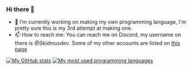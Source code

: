 ### Hi there 👋

- 🔭 I’m currently working on making my own programming language, I'm pretty sure this is my 3rd attempt at making one.
- 📫 How to reach me: You can reach me on Discord, my username on there is *@Skidmusdev*. Some of my other accounts are listed on [this page](https://guns.lol/skidmus)

<!--
**skidmus/skidmus** is a ✨ _special_ ✨ repository because its `README.md` (this file) appears on your GitHub profile.

Here are some ideas to get you started:

- 🔭 I’m currently working on ...
- 🌱 I’m currently learning ...
- 👯 I’m looking to collaborate on ...
- 🤔 I’m looking for help with ...
- 💬 Ask me about ...
- 📫 How to reach me: ...
- 😄 Pronouns: ...
- ⚡ Fun fact: ...
-->

[![My GitHub stats](https://github-readme-stats.vercel.app/api?username=skidmus&show_icons=true&theme=dark&custom_title=Github%20stats)](https://github.com/skidmus)
[![My most used programming languages](https://github-readme-stats.vercel.app/api/top-langs/?username=skidmus&show_icons=true&theme=dark)](https://github.com/skidmus)
